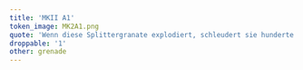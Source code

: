```yaml
---
title: 'MKII A1'
token_image: MK2A1.png
quote: 'Wenn diese Splittergranate explodiert, schleudert sie hunderte äußerst tödlicher Metallstücke in weitem Umkreis heraus.'
droppable: '1'
other: grenade
---
```



